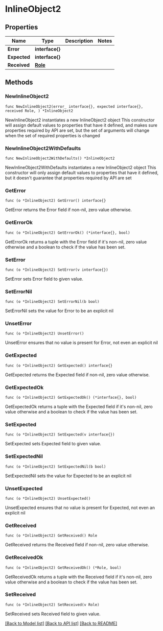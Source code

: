 # InlineObject2

## Properties

Name | Type | Description | Notes
------------ | ------------- | ------------- | -------------
**Error** | **interface{}** |  | 
**Expected** | **interface{}** |  | 
**Received** | [**Role**](Role.md) |  | 

## Methods

### NewInlineObject2

`func NewInlineObject2(error_ interface{}, expected interface{}, received Role, ) *InlineObject2`

NewInlineObject2 instantiates a new InlineObject2 object
This constructor will assign default values to properties that have it defined,
and makes sure properties required by API are set, but the set of arguments
will change when the set of required properties is changed

### NewInlineObject2WithDefaults

`func NewInlineObject2WithDefaults() *InlineObject2`

NewInlineObject2WithDefaults instantiates a new InlineObject2 object
This constructor will only assign default values to properties that have it defined,
but it doesn't guarantee that properties required by API are set

### GetError

`func (o *InlineObject2) GetError() interface{}`

GetError returns the Error field if non-nil, zero value otherwise.

### GetErrorOk

`func (o *InlineObject2) GetErrorOk() (*interface{}, bool)`

GetErrorOk returns a tuple with the Error field if it's non-nil, zero value otherwise
and a boolean to check if the value has been set.

### SetError

`func (o *InlineObject2) SetError(v interface{})`

SetError sets Error field to given value.


### SetErrorNil

`func (o *InlineObject2) SetErrorNil(b bool)`

 SetErrorNil sets the value for Error to be an explicit nil

### UnsetError
`func (o *InlineObject2) UnsetError()`

UnsetError ensures that no value is present for Error, not even an explicit nil
### GetExpected

`func (o *InlineObject2) GetExpected() interface{}`

GetExpected returns the Expected field if non-nil, zero value otherwise.

### GetExpectedOk

`func (o *InlineObject2) GetExpectedOk() (*interface{}, bool)`

GetExpectedOk returns a tuple with the Expected field if it's non-nil, zero value otherwise
and a boolean to check if the value has been set.

### SetExpected

`func (o *InlineObject2) SetExpected(v interface{})`

SetExpected sets Expected field to given value.


### SetExpectedNil

`func (o *InlineObject2) SetExpectedNil(b bool)`

 SetExpectedNil sets the value for Expected to be an explicit nil

### UnsetExpected
`func (o *InlineObject2) UnsetExpected()`

UnsetExpected ensures that no value is present for Expected, not even an explicit nil
### GetReceived

`func (o *InlineObject2) GetReceived() Role`

GetReceived returns the Received field if non-nil, zero value otherwise.

### GetReceivedOk

`func (o *InlineObject2) GetReceivedOk() (*Role, bool)`

GetReceivedOk returns a tuple with the Received field if it's non-nil, zero value otherwise
and a boolean to check if the value has been set.

### SetReceived

`func (o *InlineObject2) SetReceived(v Role)`

SetReceived sets Received field to given value.



[[Back to Model list]](../README.md#documentation-for-models) [[Back to API list]](../README.md#documentation-for-api-endpoints) [[Back to README]](../README.md)


